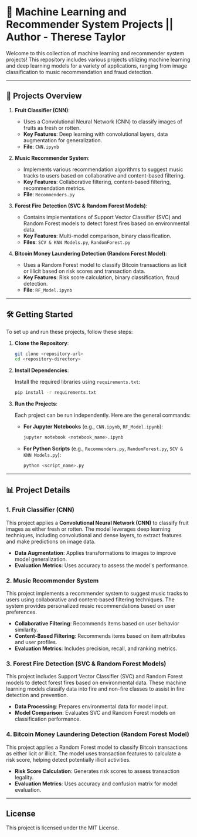 
# 🧠 Machine Learning and Recommender System Projects || Author - Therese Taylor

Welcome to this collection of machine learning and recommender system projects! This repository includes various projects utilizing machine learning and deep learning models for a variety of applications, ranging from image classification to music recommendation and fraud detection.

---

## 📂 Projects Overview

1. **Fruit Classifier (CNN)**:
   - Uses a Convolutional Neural Network (CNN) to classify images of fruits as fresh or rotten.
   - **Key Features**: Deep learning with convolutional layers, data augmentation for generalization.
   - **File**: `CNN.ipynb`

2. **Music Recommender System**:
   - Implements various recommendation algorithms to suggest music tracks to users based on collaborative and content-based filtering.
   - **Key Features**: Collaborative filtering, content-based filtering, recommendation metrics.
   - **File**: `Recommenders.py`

3. **Forest Fire Detection (SVC & Random Forest Models)**:
   - Contains implementations of Support Vector Classifier (SVC) and Random Forest models to detect forest fires based on environmental data.
   - **Key Features**: Multi-model comparison, binary classification.
   - **Files**: `SCV & KNN Models.py`, `RandomForest.py`

4. **Bitcoin Money Laundering Detection (Random Forest Model)**:
   - Uses a Random Forest model to classify Bitcoin transactions as licit or illicit based on risk scores and transaction data.
   - **Key Features**: Risk score calculation, binary classification, fraud detection.
   - **File**: `RF_Model.ipynb`

---

## 🛠 Getting Started

To set up and run these projects, follow these steps:

1. **Clone the Repository**:

   ```bash
   git clone <repository-url>
   cd <repository-directory>
   ```

2. **Install Dependencies**:

   Install the required libraries using `requirements.txt`:

   ```bash
   pip install -r requirements.txt
   ```

3. **Run the Projects**:

   Each project can be run independently. Here are the general commands:

   - **For Jupyter Notebooks** (e.g., `CNN.ipynb`, `RF_Model.ipynb`):
     ```bash
     jupyter notebook <notebook_name>.ipynb
     ```

   - **For Python Scripts** (e.g., `Recommenders.py`, `RandomForest.py`, `SCV & KNN Models.py`):
     ```bash
     python <script_name>.py
     ```

---

## 📊 Project Details

### 1. Fruit Classifier (CNN)

This project applies a **Convolutional Neural Network (CNN)** to classify fruit images as either fresh or rotten. The model leverages deep learning techniques, including convolutional and dense layers, to extract features and make predictions on image data.

- **Data Augmentation**: Applies transformations to images to improve model generalization.
- **Evaluation Metrics**: Uses accuracy to assess the model's performance.

### 2. Music Recommender System

This project implements a recommender system to suggest music tracks to users using collaborative and content-based filtering techniques. The system provides personalized music recommendations based on user preferences.

- **Collaborative Filtering**: Recommends items based on user behavior similarity.
- **Content-Based Filtering**: Recommends items based on item attributes and user profiles.
- **Evaluation Metrics**: Includes precision, recall, and ranking metrics.

### 3. Forest Fire Detection (SVC & Random Forest Models)

This project includes Support Vector Classifier (SVC) and Random Forest models to detect forest fires based on environmental data. These machine learning models classify data into fire and non-fire classes to assist in fire detection and prevention.

- **Data Processing**: Prepares environmental data for model input.
- **Model Comparison**: Evaluates SVC and Random Forest models on classification performance.

### 4. Bitcoin Money Laundering Detection (Random Forest Model)

This project applies a Random Forest model to classify Bitcoin transactions as either licit or illicit. The model uses transaction features to calculate a risk score, helping detect potentially illicit activities.

- **Risk Score Calculation**: Generates risk scores to assess transaction legality.
- **Evaluation Metrics**: Uses accuracy and confusion matrix for model evaluation.

---

## License

This project is licensed under the MIT License.
